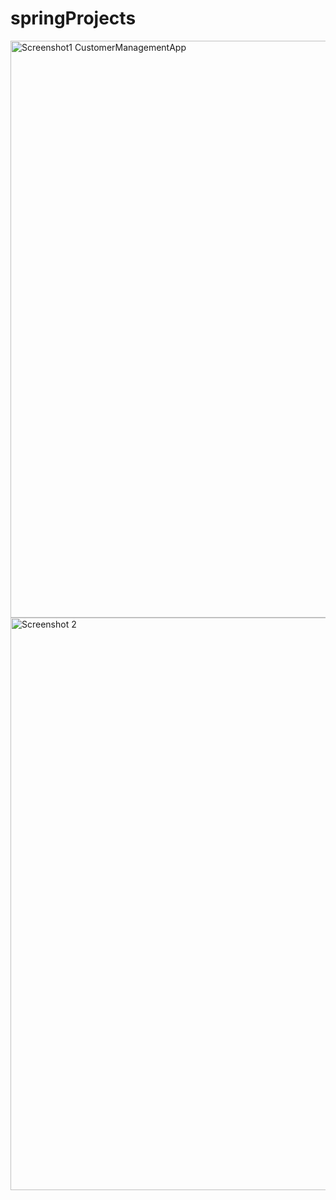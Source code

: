 # springProjects
<img width="923" alt="Screenshot1 CustomerManagementApp" src="https://user-images.githubusercontent.com/49533435/210068430-2839eb4a-22cc-4bf2-adcb-0a494cfc5a75.png">
<img width="916" alt="Screenshot 2" src="https://user-images.githubusercontent.com/49533435/210068494-259ad8ce-a361-4eed-b5ef-6081942733c3.png">
